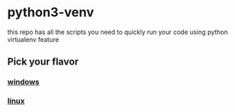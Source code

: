 # python3-venv

this repo has all the scripts you need to quickly run your code using python virtualenv feature  

## Pick your flavor

### [**windows**](docs/windows.md)  
### [**linux**](docs/linux.md)
